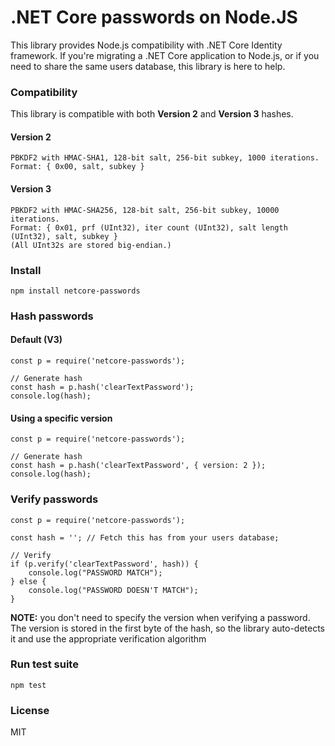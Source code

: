 # .NET Core passwords on Node.JS

This library provides Node.js compatibility with .NET Core Identity framework. If you're migrating a .NET Core application to Node.js, or if you need to share the same users database, this library is here to help.

### Compatibility

This library is compatible with both **Version 2** and **Version 3** hashes.

#### Version 2

```
PBKDF2 with HMAC-SHA1, 128-bit salt, 256-bit subkey, 1000 iterations.
Format: { 0x00, salt, subkey }
```

#### Version 3

```
PBKDF2 with HMAC-SHA256, 128-bit salt, 256-bit subkey, 10000 iterations.
Format: { 0x01, prf (UInt32), iter count (UInt32), salt length (UInt32), salt, subkey }
(All UInt32s are stored big-endian.)
```

### Install

`npm install netcore-passwords`

### Hash passwords

#### Default (V3)

```
const p = require('netcore-passwords');

// Generate hash
const hash = p.hash('clearTextPassword');
console.log(hash);
```

#### Using a specific version

```
const p = require('netcore-passwords');

// Generate hash
const hash = p.hash('clearTextPassword', { version: 2 });
console.log(hash);
```

### Verify passwords

```
const p = require('netcore-passwords');

const hash = ''; // Fetch this has from your users database;

// Verify
if (p.verify('clearTextPassword', hash)) {
    console.log("PASSWORD MATCH");
} else {
    console.log("PASSWORD DOESN'T MATCH");
}
```

**NOTE:** you don't need to specify the version when verifying a password. The version is stored in the first byte of the hash, so the library auto-detects it and use the appropriate verification algorithm

### Run test suite

`npm test`

### License

MIT
